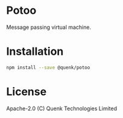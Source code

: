 
Potoo
=====

Message passing virtual machine.

# Installation

```sh 
npm install --save @quenk/potoo

```

# License

Apache-2.0 (C) Quenk Technologies Limited

